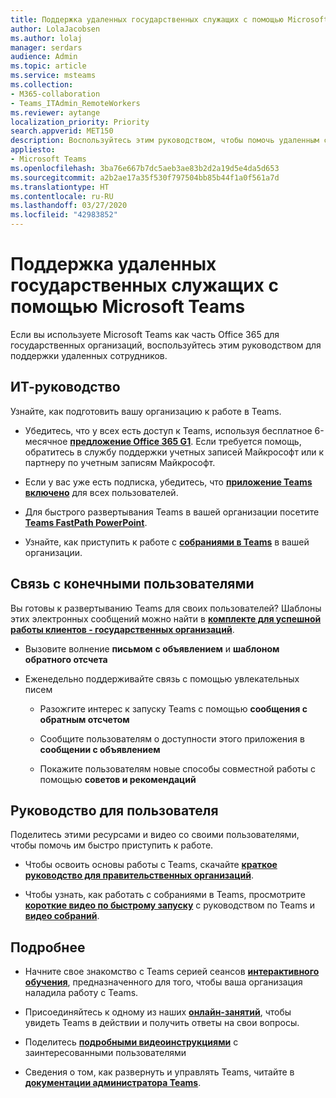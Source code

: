 ```yaml
---
title: Поддержка удаленных государственных служащих с помощью Microsoft Teams
author: LolaJacobsen
ms.author: lolaj
manager: serdars
audience: Admin
ms.topic: article
ms.service: msteams
ms.collection:
- M365-collaboration
- Teams_ITAdmin_RemoteWorkers
ms.reviewer: aytange
localization_priority: Priority
search.appverid: MET150
description: Воспользуйтесь этим руководством, чтобы помочь удаленным сотрудникам государственной организации эффективно трудиться с помощью Microsoft Teams, особенно если они работают дома в связи со вспышкой эпидемии COVID-19 (коронавируса).
appliesto:
- Microsoft Teams
ms.openlocfilehash: 3ba76e667b7dc5aeb3ae83b2d2a19d5e4da5d653
ms.sourcegitcommit: a2b2ae17a35f530f797504bb85b44f1a0f561a7d
ms.translationtype: HT
ms.contentlocale: ru-RU
ms.lasthandoff: 03/27/2020
ms.locfileid: "42983852"
---
```

# <a name="support-remote-government-workers-using-microsoft-teams"></a>Поддержка удаленных государственных служащих с помощью Microsoft Teams

Если вы используете Microsoft Teams как часть Office 365 для государственных организаций, воспользуйтесь этим руководством для поддержки удаленных сотрудников.


## <a name="it-guidance"></a>ИТ-руководство

Узнайте, как подготовить вашу организацию к работе в Teams.

  - Убедитесь, что у всех есть доступ к Teams, используя бесплатное 6-месячное **[предложение Office 365 G1](../g1-trial-license.md)**. Если требуется помощь, обратитесь в службу поддержки учетных записей Майкрософт или к партнеру по учетным записям Майкрософт.

  - Если у вас уже есть подписка, убедитесь, что **[приложение Teams включено](../assign-teams-licenses.md)** для всех пользователей.

  - Для быстрого развертывания Teams в вашей организации посетите [**Teams FastPath PowerPoint**](https://aka.ms/TeamsGovFastPath).

  - Узнайте, как приступить к работе с **[собраниями в Teams](https://docs.microsoft.com/MicrosoftTeams/tutorial-meetings-in-teams)** в вашей организации.

## <a name="end-user-communication"></a>Связь с конечными пользователями

Вы готовы к развертыванию Teams для своих пользователей? Шаблоны этих электронных сообщений можно найти в **[комплекте для успешной работы клиентов - государственных организаций](https://aka.ms/TeamsCSKGov)**.

  - Вызовите волнение **письмом** **с объявлением** и **шаблоном** **обратного отсчета**

  - Еженедельно поддерживайте связь с помощью увлекательных писем
    
      - Разожгите интерес к запуску Teams с помощью **сообщения с обратным отсчетом**
    
      - Сообщите пользователям о доступности этого приложения в **сообщении с объявлением**
    
      - Покажите пользователям новые способы совместной работы с помощью **советов и рекомендаций**

## <a name="end-user-guidance"></a>Руководство для пользователя

Поделитесь этими ресурсами и видео со своими пользователями, чтобы помочь им быстро приступить к работе.

  - Чтобы освоить основы работы с Teams, скачайте **[краткое руководство для правительственных организаций](https:aka.ms/quickstartgov)**.

  - Чтобы узнать, как работать с собраниями в Teams, просмотрите **[короткие видео по быстрому запуску](https://support.office.com/article/video-what-is-microsoft-teams-422bf3aa-9ae8-46f1-83a2-e65720e1a34d?wt.mc_id=otc_microsoft_teams)** с руководством по Teams и **[видео собраний](https://support.office.com/article/join-a-teams-meeting-078e9868-f1aa-4414-8bb9-ee88e9236ee4)**.

## <a name="learn-more"></a>Подробнее

  - Начните свое знакомство с Teams серией сеансов **[интерактивного обучения](https://aka.ms/TeamsLiveTraining)**, предназначенного для того, чтобы ваша организация наладила работу с Teams.

  - Присоединяйтесь к одному из наших **[онлайн-занятий](../instructor-led-training-teams-landing-page.md)**, чтобы увидеть Teams в действии и получить ответы на свои вопросы.

  - Поделитесь **[подробными видеоинструкциями](https://www.youtube.com/playlist?list=PLXPr7gfUMmKzR7_jXN5s886apYoHNC3Xk)** с заинтересованными пользователями

  - Сведения о том, как развернуть и управлять Teams, читайте в **[документации администратора Teams](https://docs.microsoft.com/MicrosoftTeams/)**.
